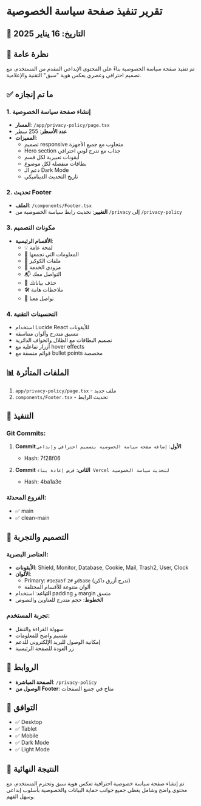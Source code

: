 # تقرير تنفيذ صفحة سياسة الخصوصية

## 📅 التاريخ: 16 يناير 2025

## 📝 نظرة عامة
تم تنفيذ صفحة سياسة الخصوصية بناءً على المحتوى الإبداعي المقدم من المستخدم، مع تصميم احترافي وعصري يعكس هوية "سبق" التقنية والإعلامية.

## ✅ ما تم إنجازه

### 1. **إنشاء صفحة سياسة الخصوصية**
- **المسار**: `/app/privacy-policy/page.tsx`
- **عدد الأسطر**: 255 سطر
- **المميزات**:
  - تصميم responsive متجاوب مع جميع الأجهزة
  - Hero section جذاب مع تدرج لوني احترافي
  - أيقونات تعبيرية لكل قسم
  - بطاقات منفصلة لكل موضوع
  - دعم الـ Dark Mode
  - تاريخ التحديث الديناميكي

### 2. **تحديث Footer**
- **الملف**: `/components/Footer.tsx`
- **التغيير**: تحديث رابط سياسة الخصوصية من `/privacy` إلى `/privacy-policy`

### 3. **مكونات التصميم**
- **الأقسام الرئيسية**:
  - 💡 لمحة عامة
  - 🧾 المعلومات التي نجمعها
  - 🍪 ملفات الكوكيز
  - 🧩 مزودي الخدمة
  - 📬 التواصل معك
  - 🧹 حذف بياناتك
  - 🛠️ ملاحظات هامة
  - 📩 تواصل معنا

### 4. **التحسينات التقنية**
- استخدام Lucide React للأيقونات
- تنسيق متدرج وألوان متناسقة
- تصميم البطاقات مع الظلال والحواف الدائرية
- أزرار تفاعلية مع hover effects
- قوائم منسقة مع bullet points مخصصة

## 📊 الملفات المتأثرة
1. `app/privacy-policy/page.tsx` - ملف جديد
2. `components/Footer.tsx` - تحديث الرابط

## 🚀 التنفيذ

### Git Commits:
1. **Commit الأول**: `إضافة صفحة سياسة الخصوصية بتصميم احترافي وإبداعي`
   - Hash: 7f28f06
   
2. **Commit الثاني**: `فرض إعادة بناء Vercel لتحديث سياسة الخصوصية`
   - Hash: 4ba1a3e

### الفروع المحدثة:
- ✅ main
- ✅ clean-main

## 🎨 التصميم والتجربة

### العناصر البصرية:
- **الأيقونات**: Shield, Monitor, Database, Cookie, Mail, Trash2, User, Clock
- **الألوان**: 
  - Primary: `#1e3a5f` و `#2d5a8e` (تدرج أزرق داكن)
  - ألوان متنوعة للأقسام المختلفة
- **التباعد**: استخدام padding و margin متسق
- **الخطوط**: حجم متدرج للعناوين والنصوص

### تجربة المستخدم:
- سهولة القراءة والتنقل
- تقسيم واضح للمعلومات
- إمكانية الوصول للبريد الإلكتروني للدعم
- زر العودة للصفحة الرئيسية

## 🔗 الروابط
- **الصفحة المباشرة**: `/privacy-policy`
- **الوصول من Footer**: متاح في جميع الصفحات

## 📱 التوافق
- ✅ Desktop
- ✅ Tablet
- ✅ Mobile
- ✅ Dark Mode
- ✅ Light Mode

## 🎯 النتيجة النهائية
تم إنشاء صفحة سياسة خصوصية احترافية تعكس هوية سبق وتحترم المستخدم، مع محتوى واضح وشامل يغطي جميع جوانب حماية البيانات والخصوصية بأسلوب إبداعي وسهل الفهم. 